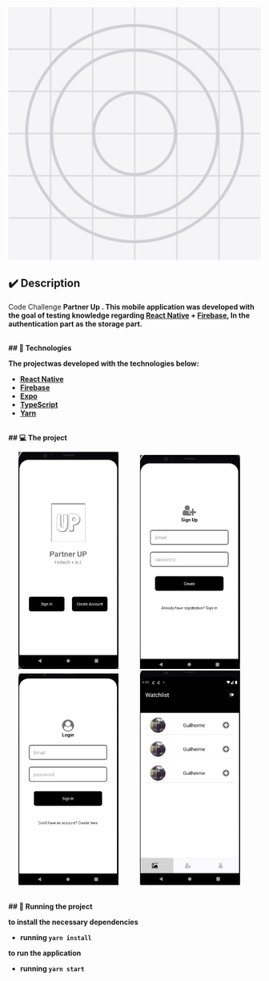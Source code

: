 <p align="center">
  <img src= "/assets/icon.png"
  width="701" heigth="701"><br>
</p>

## ✔️ Description

Code Challenge <b> Partner Up <b>. This mobile application was developed with the goal of testing knowledge regarding [React Native](https://reactnative.dev/) +
[Firebase](https://firebase.google.com/?hl=pt), In the authentication part as the storage part.

<br>
## 🚀 Technologies

The projectwas developed with the technologies below:

- [React Native](https://facebook.github.io/react-native/)
- [Firebase](https://firebase.google.com/?hl=pt)
- [Expo](https://expo.io/)
- [TypeScript](https://www.typescriptlang.org/)
- [Yarn](https://yarnpkg.com/)

<br>
## 💻 The project

<p float="center">
  <img src="/assets/landing.png" width="200" hspace="20" /> 
  <img src="/assets/login.png" width="200" hspace="20"/>
  <img src="/assets/create.png" width="200" hspace="20"/> 
  <img src="/assets/home.png" width="200"hspace="20"/>
</p>

<br>
## 🔖 Running the project

to install the necessary dependencies

- running `yarn install`

to run the application

- running `yarn start`
